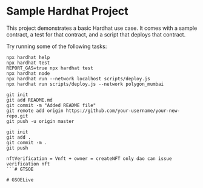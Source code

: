 # Sample Hardhat Project

This project demonstrates a basic Hardhat use case. It comes with a sample contract, a test for that contract, and a script that deploys that contract.

Try running some of the following tasks:

```shell
npx hardhat help
npx hardhat test
REPORT_GAS=true npx hardhat test
npx hardhat node
npx hardhat run --network localhost scripts/deploy.js  
npx hardhat run scripts/deploy.js --network polygon_mumbai

git init
git add README.md
git commit -m "Added README file"
git remote add origin https://github.com/your-username/your-new-repo.git
git push -u origin master

git init
git add .
git commit -m .
git push

nftVerification = Vnft + owner = createNFT only dao can issue verification nft
```#   G T S O E 
 
 #   G S O E L i v e  
 